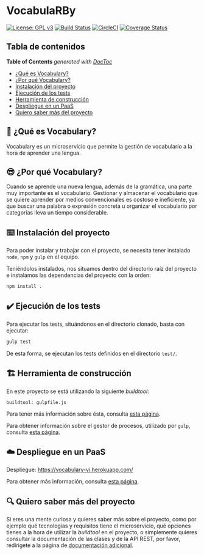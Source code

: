 # VocabulaRBy

[![License: GPL v3](https://img.shields.io/badge/License-GPLv3-blue.svg)](https://www.gnu.org/licenses/gpl-3.0)
[![Build Status](https://travis-ci.org/Vol0kin/Vocabulary.svg?branch=master)](https://travis-ci.org/Vol0kin/Vocabulary)
[![CircleCI](https://circleci.com/gh/Vol0kin/Vocabulary.svg?style=svg)](https://circleci.com/gh/Vol0kin/Vocabulary)
[![Coverage Status](https://coveralls.io/repos/github/Vol0kin/Vocabulary/badge.svg?branch=master)](https://coveralls.io/github/Vol0kin/Vocabulary?branch=master)

## Tabla de contenidos

<!-- START doctoc generated TOC please keep comment here to allow auto update -->
<!-- DON'T EDIT THIS SECTION, INSTEAD RE-RUN doctoc TO UPDATE -->
**Table of Contents**  *generated with [DocToc](https://github.com/thlorenz/doctoc)*

- [¿Qué es Vocabulary?](#thinking-%C2%BFqu%C3%A9-es-vocabulary)
- [¿Por qué Vocabulary?](#sunglasses-%C2%BFpor-qu%C3%A9-vocabulary)
- [Instalación del proyecto](#keyboard-instalaci%C3%B3n-del-proyecto)
- [Ejecución de los tests](#heavy_check_mark-ejecuci%C3%B3n-de-los-tests)
- [Herramienta de construcción](#building_construction-herramienta-de-construcci%C3%B3n)
- [Despliegue en un PaaS](#cloud-despliegue-en-un-paas)
- [Quiero saber más del proyecto](#mag-quiero-saber-m%C3%A1s-del-proyecto)

<!-- END doctoc generated TOC please keep comment here to allow auto update -->

## :thinking: ¿Qué es Vocabulary?

Vocabulary es un microservicio que permite la gestión de vocabulario
a la hora de aprender una lengua.

## :sunglasses: ¿Por qué Vocabulary?

Cuando se aprende una nueva lengua, además de la gramática, una parte muy importante
es el vocabulario. Gestionar y almacenar el vocabulario que se quiere aprender por medios
convencionales es costoso e ineficiente, ya que buscar una palabra o expresión concreta u
organizar el vocabulario por categorías lleva un tiempo considerable.

## :keyboard: Instalación del proyecto

Para poder instalar y trabajar con el proyecto, se necesita tener instalado `node`, `npm` y `gulp`
en el equipo.

Teniéndolos instalados, nos situamos dentro del directorio raíz del proyecto e instalamos las dependencias
del proyecto con la orden:

```bash
npm install .
```

## :heavy_check_mark: Ejecución de los tests

Para ejecutar los tests, situándonos en el directorio clonado, basta con ejecutar:

```bash
gulp test
```

De esta forma, se ejecutan los tests definidos en el directorio `test/`.

## :building_construction: Herramienta de construcción

En este proyecto se está utilizando la siguiente _buildtool_:

```
buildtool: gulpfile.js
```

Para tener más información sobre ésta, consulta
[esta página](https://vol0kin.github.io/Vocabulary/buildtool).

Para obtener información sobre el gestor de procesos, utilizado
por `gulp`, consulta [esta página](https://vol0kin.github.io/Vocabulary/pm2-gestor-procesos).

## :cloud: Despliegue en un PaaS

Despliegue: https://vocabulary-vi.herokuapp.com/

Para obtener más información, consulta [esta página](https://vol0kin.github.io/Vocabulary/despliegue).

## :mag: Quiero saber más del proyecto

Si eres una mente curiosa y quieres saber más sobre el proyecto, como por ejemplo qué tecnologías y
requisitos tiene el microservicio, qué opciones tienes a la hora de utilizar la *buildtool* en el
proyecto, o simplemente quieres consultar la documentación de las clases y de la API REST, por favor,
redirigete a la página de [documentación adicional](https://vol0kin.github.io/Vocabulary/).
